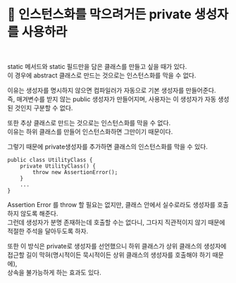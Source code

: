# 🔑 인스턴스화를 막으려거든 private 생성자를 사용하라

<br>

static 메서드와 static 필드만을 담은 클래스를 만들고 싶을 때가 있다.<br>
이 경우에 abstract 클래스로 만드는 것으로는 인스턴스화를 막을 수 없다.<br>

이유는 생성자를 명시하지 않으면 컴파일러가 자동으로 기본 생성자를 만들어준다.<br>
즉, 매겨변수를 받지 않는 public 생성자가 만들어지며, 사용자는 이 생성자가 자동 생성된 것인지 구분할 수 없다.<br>

또한 추상 클래스로 만드는 것으로는 인스턴스화를 막을 수 없다.<br>
이유는 하위 클래스를 만들어 인스턴스화하면 그만이기 때문이다.

그렇기 때문에 private생성자를 추가하면 클래스의 인스턴스화를 막을 수 있다.
```
public class UtilityClass {
    private UtilityClass() {
        throw new AssertionError();
    }
    ...
}
```

Assertion Error 를 throw 할 필요는 없지만, 클래스 안에서 실수로라도 생성자를 호출하지 않도록 해준다.<br>
그런데 생성자가 분명 존재하는데 호출할 수는 없다니, 그다지 직관적이지 않기 때문에 적절한 주석을 달아두도록 하자.<br>

또한 이 방식은 private로 생성자를 선언했으니 하위 클래스가 상위 클래스의 생성자에 접근할 길이 막혀(명시적이든 묵시적이든 상위 클래스의 생성자를 호출해야 하기 때문에), <br>
상속을 불가능하게 하는 효과도 있다.<br>

